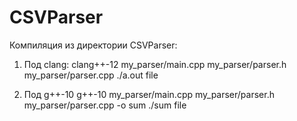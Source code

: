 # CSVParser
Компиляция из директории CSVParser:

1) Под clang:
clang++-12 my_parser/main.cpp my_parser/parser.h my_parser/parser.cpp
./a.out file

2) Под g++-10
g++-10 my_parser/main.cpp my_parser/parser.h my_parser/parser.cpp -o sum
./sum file
